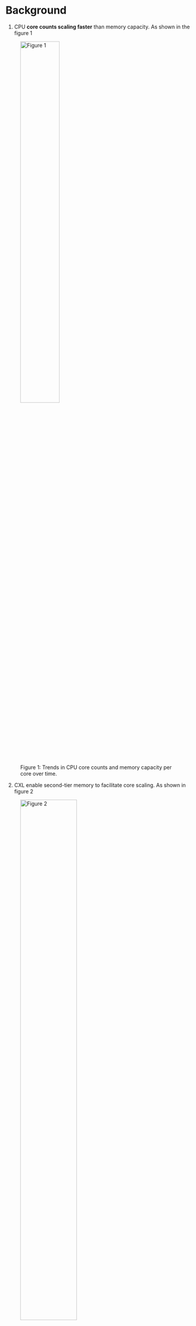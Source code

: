 # Background

1. CPU **core counts scaling faster** than memory capacity. As shown in the figure 1

<figure>
       <img src="../../imgs/memstrata-osdi24/B1.png" alt="Figure 1" style="width:50%; height:auto;">
       <figcaption>Figure 1: Trends in CPU core counts and memory capacity per core over time.</figcaption>
   </figure>

2. CXL enable second-tier memory to facilitate core scaling. As shown in figure 2

<figure>
       <img src="../../imgs/memstrata-osdi24/B2.png" alt="Figure 2" style="width:60%; height:auto;">
       <figcaption>Figure 2: CXL is able to increase the capacity of memory.</figcaption>
   </figure>


3. CXL has higher latency that will hurts peoformance if not mitigated. To be specific, CXL latency (220 ns) ≈ 2x local memory latency (100 ns)
4. Software tiering helps some but is not well suited for public clouds

# Abstract

Cloud providers use CXL-based memory to increase aggregate memor capacity and reduce cost. However, the main challenge:
1. CXL accesses will have **high lantancy** than local DRAM (2X than the local memory)
2. Existing systems use **software** to manage data to manage data placemanet acress tiers at page granularity (which is too coarse in author's opinion).

In order to resolve the above challanges, the author propose combiniing hardware-managed tiering ([*Intel Flat Memory Mode*](#TBC)) with software-manages performance isolation ([Memstrata](#TBC)). Should note that *Intel Flat Memory Mode* is not proposed by the author.

The *Intel Flat Memory Mode* is the first hardware-managed tiering system which will provide performance close to local memory (regular DRAM) but still have the following drawback:
1. Cannot resolve the memory contention across tenants
2. Cannot resolve intra-tenant contention due to conlicting access patterns.

And Memstrate can resolve the above challenges.

# Introduction

Two tier memory: 
1. Capacity memory Tier: used to augment local accessed DRAM. This tier is more affordable.
2. Performance tier: local memory, faster but will have higher TCO (total cost of ownership).

In this paper, the author focus on the basic use case where a CXl memory device is locally attached and dedicated to a single host. Most of the prior work is *software-managed memory tiering*. The following figure show the difference of prior work and the work of this paper is shown in figure 3.

<figure>
       <img src="../../imgs/memstrata-osdi24/I1.png" alt="Figure 3" style="width:70%; height:auto;">
       <figcaption>Figure 3: Comparison of prior work and this paper.</figcaption>
   </figure>

## Software-managed memory

### Overview
Software-managed memory mode use hypervisor/OS to identify popular pages and decide page placement. As shown in figure 4.

<figure>
       <img src="../../imgs/memstrata-osdi24/I2.png" alt="Figure 4" style="width:70%; height:auto;">
       <figcaption>Figure 4: Software-managed memory mode.</figcaption>
   </figure>

### Drawback:

There are two main drawback of software-managed memory
1. High CPU overhead
- Since the software is usually not involved in memory access, software tiering need to rely on some Hardware feature to track memory access in order to decide which page is more popular. One operation is to use instruction sampling  such as PEBS or IBS, however, they are disabled in the cloud due to privacy concern. 
- Another option is to scan page table. However, in order to acquire the accurate information, frequently page table is required which incur high CPU overhead. 

2. Huge page penalty
- Although large page size reduce the TLB cost in virtualized environment, they negatively affect the software tiering. For example, figure 5 shows a page table entry that corresponds to a 2 MB region. According to the author’s experiments. It is likely that this 2MB region has both hot data and cold data. In software tiering, it can only be mapped to the CXL memory or to the Local Memory.

<figure>
       <img src="../../imgs/memstrata-osdi24/I3.png" alt="Figure 5" style="width:60%; height:auto;">
       <figcaption>Figure 5: Hot and cold data migrate using huge page.</figcaption>
   </figure>

# Intel® Flat Memory Mode

## Overview:

1. First hardware-managed cacheline granular memory tiering for CXL
2. Data placement managed by the CPU memory controller
- Zero CPU overhead
- Huge page friendly
3. Available in intel Xeon 6 Processor

The associativity and mapping of *Intel® Flat Memory Mode* is shown in figure 6.

<figure>
       <img src="../../imgs/memstrata-osdi24/I4.png" alt="Figure 6" style="width:60%; height:auto;">
       <figcaption>Figure 6: Associativity and mapping of *Intel® Flat Memory Mode*.</figcaption>
   </figure>

Local memory as a direct-mapped, exclusive cache of CXL memory. The exclusive means that The cache line is either cached in local memory or CXL memory but not both. The capacity between local memory and CXL memory should be 1:1 which is N GB in this graph. The total physical memory exposed to the software is then 2N GB. 

Since the local memory is a direct map cache. A given cache line in the physical memory address space. Cacheline A in figure 6 can only be cached in one location in the local memory. As the capacity ratio between local and the physical memory is 1 to 2. there will be another cache line, Cacheline B in figure 6. That is mapped to the same location in local memory as Cacheline A. Only one of them can be placed in local memory in the same time. The other one will be stored in the CXL memory.

## Example of Local Memory miss in Intel® Flat Memory Mode

1. As shown in figure 7(a), the Cacheline A is now stored in the local memory, assume that now we have a main memory access on Cacheline B. For example, an LLC miss on Cacheline B. 
<figure>
       <img src="../../imgs/memstrata-osdi24/I5(a).png" alt="Figure 7(a)" style="width:60%; height:auto;">
       <figcaption>Figure 7(a): Memory miss on local memory.</figcaption>
   </figure>

2. The memory controller will read in the local memory to check if Cacheline B is in there. In this case, it will find that this is a miss. As shown in figure 7(b).

<figure>
       <img src="../../imgs/memstrata-osdi24/I5(b).png" alt="Figure 7(b)" style="width:60%; height:auto;">
       <figcaption>Figure 7(b): Memory miss on local memory.</figcaption>
   </figure>

3. The memory controller will then read from the CXL memory  to get the data of cache line B. As shown in figure 7(c).

<figure>
       <img src="../../imgs/memstrata-osdi24/I5(c).png" alt="Figure 7(c)" style="width:60%; height:auto;">
       <figcaption>Figure 7(c): Memory miss on local memory.</figcaption>
   </figure>

4. After fetching the data of Cacheline B.  The memory controller will server the data to the core that request the Cacheline B. And then, in the same time, it will swap the Cacheline A and B in the local memory and CXL memory so that now Cacheline B is stored in the local memory because it has been accessed most recently. As shown in figure 7(d).

<figure>
       <img src="../../imgs/memstrata-osdi24/I5(d).png" alt="Figure 7(d)" style="width:60%; height:auto;">
       <figcaption>Figure 7(d): Memory miss on local memory.</figcaption>
   </figure>

## Drawback of Intel® Flat Memory Mode

1. The first challenge is that although the hardware tiering is trying to place the most frequently accessed data in local memory. Some workloads do have heavy local memory misses and slow down. The author measuring the slowdown of both hardware tiering and software tiering using popular workloads. figure 8 shows the CDF of slowdown compared to only using the local memory. The x-axis is the slowdown and y-axis is the CDF where higher is better. 

<figure>
       <img src="../../imgs/memstrata-osdi24/I6.png" alt="Figure 8" style="width:50%; height:auto;">
       <figcaption>Figure 8: slowdown vs. Local Memory Only.</figcaption>
   </figure>

The hardware tiering significantly reduced the slowdown compared to the TPP. However, there still 26% of workload which has more than 5% slowdown. The author call the workload which have more than 5% slowdown as the outlier. Those outliers have cache unfriendly memory access pattern, and are sensitive to memory latency.

2.  Assume we have 2 VMs Vm1 and VM2. It is likely that they are mapped to a common local memory range. In this case, they will compete for the local memory depending on which VM is more memory intensive. The author find that this local memory contention across VM can cause more than 50% slowdown. As shown in figure 9.

<figure>
       <img src="../../imgs/memstrata-osdi24/I7.png" alt="Figure 9" style="width:50%; height:auto;">
       <figcaption>Figure 9: Local memory contention across VMs (more than 50% slowdown).</figcaption>
   </figure>

# Memstrata 

## Dedicated memory
To overcome the drawback of hardware-managed cacheline memory tiering system. One way is to increase the amount of local memory by add dedicated local memory beside the hardware tiered memory. The dedicated local memory  is directly exposed to the host physical address space and the data there always stay in the local memory. As shown in figure 10.
<figure>
       <img src="../../imgs/memstrata-osdi24/M1.png" alt="Figure 10" style="width:50%; height:auto;">
       <figcaption>Figure 10: Dedicated local memory.</figcaption>
   </figure>

However, one question is that how to allocate dedicated local memory across VMs?

## Memstrata: Memory Allocator for Hardware Tiering
Memstrata is used to allocate dedicated local memory across VMs which has the following features:
1. A lightweight memory allocator in the hypervisor
2. **Dynamically allocates dedicated memory to eliminate outliers**
3. **Provides performance isolation between VMs using page coloring**

Figure 11(a)-11(c) shows how Memstrata allocate dedicated local memory across VMs dynamically. So on the hardware side, hardware tiered memory and dedicated local memory are exposed at two separate range in the host physical address space. Let’s say we have three VM running on the host. Each with a fixed percentage of Hardware tier pages and dedicated pages. Different VM could have different slowdown because they run different workload. 
<figure>
       <img src="../../imgs/memstrata-osdi24/M2(a).png" alt="Figure 11(a)" style="width:50%; height:auto;">
       <figcaption>Figure 11(a): Memstrata workflow.</figcaption>
   </figure>

In order to mitigate the performance of the outlier, Memstrate will first identify the outlier VM. And it will be given more dedicated local memory, 

But there are two challenges to identify outliers in hypervisor.
1. Hypervisor is unaware of VM workloads due to privacy concern.
2. Hardware tiering only provides system-wide local memory miss rate. It doesn’t report the miss rate per core or per VMs. This is because the data placement is managed by the CPU memory controller not by individual cores.

So the author build a lightweight prediction model to identify outliers using low-level performance metrics. For example: Per-core metric: L3 miss latency correlates with miss ratio. (Detailes see Section 4.2 in their paper)

After find the outliers, Memstrata will dynamically allocate dedicated pages as shown in figure 11(b). 
<figure>
       <img src="../../imgs/memstrata-osdi24/M2(b).png" alt="Figure 11(b)" style="width:50%; height:auto;">
       <figcaption>Figure 11(b): Memstrata workflow.</figcaption>
   </figure>

After that, the outlier VM will not suffer from the slowdown. As shown in figure 11(c).
<figure>
       <img src="../../imgs/memstrata-osdi24/M2(c).png" alt="Figure 11(c)" style="width:50%; height:auto;">
       <figcaption>Figure 11(c): Memstrata workflow.</figcaption>
   </figure>
   
## Acknowledgement
All the figures are from the author's slides or paper.